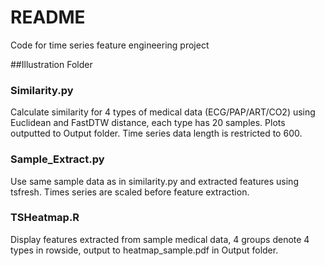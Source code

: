 # README
Code for time series feature engineering project

##Illustration Folder

### Similarity.py
Calculate similarity for 4 types of medical data (ECG/PAP/ART/CO2) using Euclidean and FastDTW distance, each type has 20 samples. Plots outputted to Output folder. Time series data length is restricted to 600.

### Sample_Extract.py
Use same sample data as in similarity.py and extracted features using tsfresh. Times series are scaled before feature extraction.

### TSHeatmap.R
Display features extracted from sample medical data, 4 groups denote 4 types in rowside, output to heatmap_sample.pdf in Output folder. 